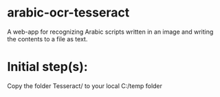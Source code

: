 # arabic-ocr-tesseract
A web-app for recognizing Arabic scripts written in an image and writing the contents to a file as text.

Initial step(s):
================
Copy the folder Tesseract/ to your local C:/temp folder 
